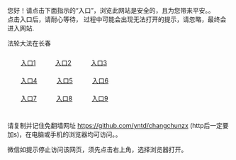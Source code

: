 您好！请点击下面指示的“入口”，浏览此网站是安全的，且为您带来平安。。 <br/>
点击入口后，请耐心等待， 过程中可能会出现无法打开的提示，请忽略，最终会进入网站. </br>

法轮大法在长春<br/>
<div style="padding:10px"><a style="margin:20px" target="_blank" href="https://d1f7pih0llxvaf.cloudfront.net/2Qpsp?qgbpxi" id="ccLink1" rel="nofollow">入口1</a> <a target="_blank" style="margin:20px" href="https://d2jew7uw98nf0z.cloudfront.net/2Qpsp?isecqrr" id="ccLink2" rel="nofollow">入口2</a> <a style="margin:20px" target="_blank" href="https://d2j7lxljos4fv0.cloudfront.net/2Qpsp?mcqsie" id="ccLink3" rel="nofollow">入口3</a></div>

<div style="padding:10px" ><a style="margin:20px" target="_blank" href="https://d1f7pih0llxvaf.cloudfront.net/2Qpsp?qgbpxi" id="ccLink4" rel="nofollow">入口4</a> <a style="margin:20px" href="https://d2jew7uw98nf0z.cloudfront.net/2Qpsp?isecqrr" target="_blank" id="ccLink5" rel="nofollow">入口5</a> <a style="margin:20px" href="https://d2j7lxljos4fv0.cloudfront.net/2Qpsp?mcqsie" target="_blank" id="ccLink6" rel="nofollow">入口6</a></div>

<div style="padding:10px"><a style="margin:20px" target="_blank" href="https://d1f7pih0llxvaf.cloudfront.net/2Qpsp?qgbpxi" id="ccLink7" rel="nofollow">入口7</a> <a style="margin:20px" href="https://d2jew7uw98nf0z.cloudfront.net/2Qpsp?isecqrr" target="_blank" id="ccLink8" rel="nofollow">入口8</a> <a style="margin:20px" target="_blank" href="https://d2j7lxljos4fv0.cloudfront.net/2Qpsp?mcqsie" id="ccLink9" rel="nofollow">入口9</a></div>

<br/>



请复制并记住免翻墙网址 https://github.com/yntd/changchunzx (http后一定要加s)，在电脑或手机的浏览器均可访问。。<br/>

微信如提示停止访问该网页，须先点击右上角，选择浏览器打开。
